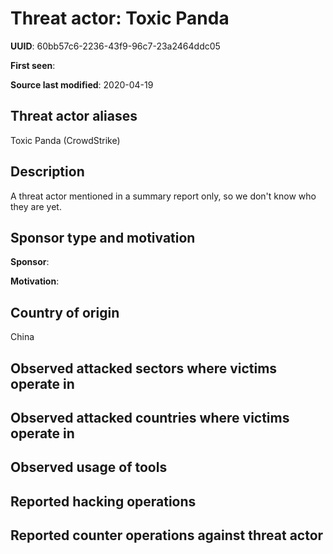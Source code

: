 # Threat actor: Toxic Panda

**UUID**: 60bb57c6-2236-43f9-96c7-23a2464ddc05

**First seen**: 

**Source last modified**: 2020-04-19

## Threat actor aliases

Toxic Panda (CrowdStrike)

## Description

A threat actor mentioned in a summary report only, so we don't know who they are yet.

## Sponsor type and motivation

**Sponsor**: 

**Motivation**: 


## Country of origin

China

## Observed attacked sectors where victims operate in



## Observed attacked countries where victims operate in



## Observed usage of tools



## Reported hacking operations



## Reported counter operations against threat actor





